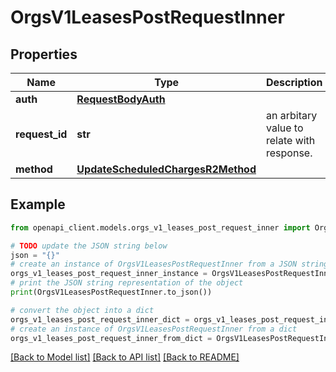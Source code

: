 # OrgsV1LeasesPostRequestInner


## Properties

Name | Type | Description | Notes
------------ | ------------- | ------------- | -------------
**auth** | [**RequestBodyAuth**](RequestBodyAuth.md) |  | 
**request_id** | **str** | an arbitary value to relate with response. | [optional] 
**method** | [**UpdateScheduledChargesR2Method**](UpdateScheduledChargesR2Method.md) |  | 

## Example

```python
from openapi_client.models.orgs_v1_leases_post_request_inner import OrgsV1LeasesPostRequestInner

# TODO update the JSON string below
json = "{}"
# create an instance of OrgsV1LeasesPostRequestInner from a JSON string
orgs_v1_leases_post_request_inner_instance = OrgsV1LeasesPostRequestInner.from_json(json)
# print the JSON string representation of the object
print(OrgsV1LeasesPostRequestInner.to_json())

# convert the object into a dict
orgs_v1_leases_post_request_inner_dict = orgs_v1_leases_post_request_inner_instance.to_dict()
# create an instance of OrgsV1LeasesPostRequestInner from a dict
orgs_v1_leases_post_request_inner_from_dict = OrgsV1LeasesPostRequestInner.from_dict(orgs_v1_leases_post_request_inner_dict)
```
[[Back to Model list]](../README.md#documentation-for-models) [[Back to API list]](../README.md#documentation-for-api-endpoints) [[Back to README]](../README.md)


